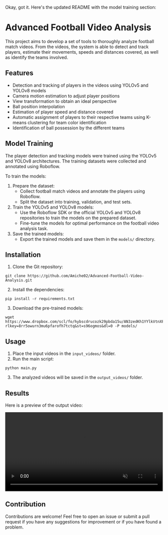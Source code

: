 Okay, got it. Here's the updated README with the model training section:

# Advanced Football Video Analysis

This project aims to develop a set of tools to thoroughly analyze football match videos. From the videos, the system is able to detect and track players, estimate their movements, speeds and distances covered, as well as identify the teams involved.

## Features

- Detection and tracking of players in the videos using YOLOv5 and YOLOv8 models
- Camera motion estimation to adjust player positions
- View transformation to obtain an ideal perspective
- Ball position interpolation
- Estimation of player speed and distance covered
- Automatic assignment of players to their respective teams using K-means clustering for team color identification
- Identification of ball possession by the different teams

## Model Training

The player detection and tracking models were trained using the YOLOv5 and YOLOv8 architectures. The training datasets were collected and annotated using Roboflow.

To train the models:

1. Prepare the dataset:
   - Collect football match videos and annotate the players using Roboflow.
   - Split the dataset into training, validation, and test sets.
2. Train the YOLOv5 and YOLOv8 models:
   - Use the Roboflow SDK or the official YOLOv5 and YOLOv8 repositories to train the models on the prepared dataset.
   - Fine-tune the models for optimal performance on the football video analysis task.
3. Save the trained models:
   - Export the trained models and save them in the `models/` directory.

## Installation

1. Clone the Git repository:
```
git clone https://github.com/Amiche02/Advanced-Football-Video-Analysis.git
```
2. Install the dependencies:
```
pip install -r requirements.txt
```
3. Download the pre-trained models:
```
wget https://www.dropbox.com/scl/fo/hybscdrucozk29pbda15u/AN3zedKh1YYlkVtnXFH13Vk?rlkey=8rr5owurn3mu6pfarofh7tctq&st=s96ogmos&dl=0 -P models/
```

## Usage

1. Place the input videos in the `input_videos/` folder.
2. Run the main script:
```
python main.py
```
3. The analyzed videos will be saved in the `output_videos/` folder.

## Results

Here is a preview of the output video:

<video width="100%" height="auto" autoplay loop muted controls>
  <source src="/output_videos/output.avi" type="video/mp4">
  Your browser does not support the video tag.
</video>


## Contribution

Contributions are welcome! Feel free to open an issue or submit a pull request if you have any suggestions for improvement or if you have found a problem.
